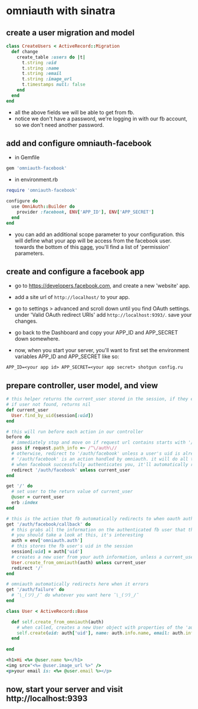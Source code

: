# omniauth with sinatra

## create a user migration and model

```ruby
class CreateUsers < ActiveRecord::Migration
  def change
    create_table :users do |t|
      t.string :uid
      t.string :name 
      t.string :email 
      t.string :image_url
      t.timestamps null: false
    end
  end
end
```
- all the above fields we will be able to get from fb.
- notice we don't have a password, we're logging in with our fb account, so we don't need another password.

## add and configure omniauth-facebook

- in Gemfile
```ruby
gem 'omniauth-facebook'
```

- in environment.rb
```ruby
require 'omniauth-facebook'

configure do
  use OmniAuth::Builder do
    provider :facebook, ENV['APP_ID'], ENV['APP_SECRET']
  end
end
```
- you can add an additional scope parameter to your configuration. this will define what your app will be access from the facebook user. towards the bottom of this [page](https://developers.facebook.com/docs/facebook-login/permissions/v2.3), you'll find a list of 'permission' parameters.

## create and configure a facebook app

- go to https://developers.facebook.com, and create a new 'website' app. 
- add a site url of ```http://localhost/``` to your app.
- go to settings > advanced and scroll down until you find OAuth settings. under 'Valid OAuth redirect URIs' add ```http://localhost:9393/```. save your changes.
- go back to the Dashboard and copy your APP_ID and APP_SECRET down somewhere.

- now, when you start your server, you'll want to first set the environment variables APP_ID and APP_SECRET like so:
```
APP_ID=<your app id> APP_SECRET=<your app secret> shotgun config.ru
```

## prepare controller, user model, and view

```ruby
# this helper returns the current_user stored in the session, if they exist.
# if user not found, returns nil
def current_user
  User.find_by_uid(session[:uid])
end

# this will run before each action in our controller
before do
  # immediately stop and move on if request url contains starts with '/auth'
  pass if request.path_info =~ /^\/auth\//
  # otherwise, redirect to '/auth/facebook' unless a user's uid is already in the session
  # '/auth/facebook' is an action handled by omniauth. it will do all the fancy oauth things.
  # when facebook successfully authenticates you, it'll automatically redirect to '/auth/facebook/callback'
  redirect '/auth/facebook' unless current_user
end

get '/' do
  # set user to the return value of current_user
  @user = current_user
  erb :index
end

# this is the action that fb automatically redirects to when oauth authentication succeeds
get '/auth/facebook/callback' do
  # this grabs all the information on the authenticated fb user that the app is permitted to access
  # you should take a look at this, it's interesting
  auth = env['omniauth.auth']
  # this stores the fb user's uid in the session
  session[:uid] = auth['uid']
  # creates a new user from your auth information, unless a current_user with that information already exists in the DB
  User.create_from_omniauth(auth) unless current_user
  redirect '/'
end

# omniauth automatically redirects here when it errors
get '/auth/failure' do
  # ¯\_(ツ)_/¯ do whatever you want here ¯\_(ツ)_/¯
end
```

```ruby
class User < ActiveRecord::Base

  def self.create_from_omniauth(auth)
    # when called, creates a new User object with properties of the 'auth' object passed in
    self.create(uid: auth['uid'], name: auth.info.name, email: auth.info.email, image_url: auth.info.image)
  end
  
end
```

```ruby
<h1>Hi <%= @user.name %></h1>
<img src="<%= @user.image_url %>" />
<p>your email is: <%= @user.email %></p>
```

## now, start your server and visit http://localhost:9393
